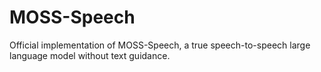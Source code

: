 # MOSS-Speech
Official implementation of MOSS-Speech, a true speech-to-speech large language model without text guidance.
